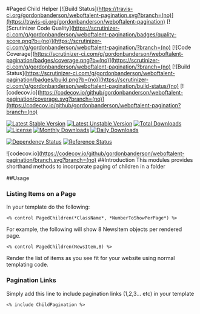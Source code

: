 #Paged Child Helper
[![Build Status](https://travis-ci.org/gordonbanderson/weboftalent-pagination.svg?branch=(no)](https://travis-ci.org/gordonbanderson/weboftalent-pagination)
[![Scrutinizer Code Quality](https://scrutinizer-ci.com/g/gordonbanderson/weboftalent-pagination/badges/quality-score.png?b=(no)](https://scrutinizer-ci.com/g/gordonbanderson/weboftalent-pagination/?branch=(no)
[![Code Coverage](https://scrutinizer-ci.com/g/gordonbanderson/weboftalent-pagination/badges/coverage.png?b=(no)](https://scrutinizer-ci.com/g/gordonbanderson/weboftalent-pagination/?branch=(no)
[![Build Status](https://scrutinizer-ci.com/g/gordonbanderson/weboftalent-pagination/badges/build.png?b=(no)](https://scrutinizer-ci.com/g/gordonbanderson/weboftalent-pagination/build-status/(no)
[![codecov.io](https://codecov.io/github/gordonbanderson/weboftalent-pagination/coverage.svg?branch=(no)](https://codecov.io/github/gordonbanderson/weboftalent-pagination?branch=(no)

[![Latest Stable Version](https://poser.pugx.org/weboftalent/pagination/version)](https://packagist.org/packages/weboftalent/pagination)
[![Latest Unstable Version](https://poser.pugx.org/weboftalent/pagination/v/unstable)](//packagist.org/packages/weboftalent/pagination)
[![Total Downloads](https://poser.pugx.org/weboftalent/pagination/downloads)](https://packagist.org/packages/weboftalent/pagination)
[![License](https://poser.pugx.org/weboftalent/pagination/license)](https://packagist.org/packages/weboftalent/pagination)
[![Monthly Downloads](https://poser.pugx.org/weboftalent/pagination/d/monthly)](https://packagist.org/packages/weboftalent/pagination)
[![Daily Downloads](https://poser.pugx.org/weboftalent/pagination/d/daily)](https://packagist.org/packages/weboftalent/pagination)

[![Dependency Status](https://www.versioneye.com/php/weboftalent:pagination/badge.svg)](https://www.versioneye.com/php/weboftalent:pagination)
[![Reference Status](https://www.versioneye.com/php/weboftalent:pagination/reference_badge.svg?style=flat)](https://www.versioneye.com/php/weboftalent:pagination/references)

![codecov.io](https://codecov.io/github/gordonbanderson/weboftalent-pagination/branch.svg?branch=(no)
##Introduction
This modules provides shorthand methods to incorporate paging of children in a
folder

##Usage

### Listing Items on a Page
In your template do the following:

	<% control PagedChildren(*ClassName*, *NumberToShowPerPage*) %>

For example, the following will show 8 NewsItem objects per rendered page.

    <% control PagedChildren(NewsItem,8) %>

Render the list of items as you see fit for your website using normal templating
code.

### Pagination Links
Simply add this line to include pagination links (1,2,3... etc) in your template

    <% include ChildPagination %>

